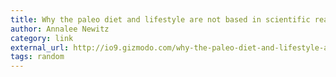 ```yaml
---
title: Why the paleo diet and lifestyle are not based in scientific reality
author: Annalee Newitz
category: link
external_url: http://io9.gizmodo.com/why-the-paleo-diet-and-lifestyle-are-not-based-in-scien-493239551
tags: random
---
```

